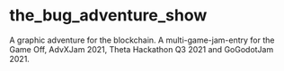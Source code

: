 # the_bug_adventure_show
A graphic adventure for the blockchain. A multi-game-jam-entry for the Game Off, AdvXJam 2021, Theta Hackathon Q3 2021 and GoGodotJam 2021.
